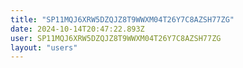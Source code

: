 ```yaml
---
title: "SP11MQJ6XRW5DZQJZ8T9WWXM04T26Y7C8AZSH77ZG"
date: 2024-10-14T20:47:22.893Z
user: SP11MQJ6XRW5DZQJZ8T9WWXM04T26Y7C8AZSH77ZG
layout: "users"
---
```

    